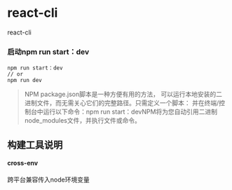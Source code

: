 # react-cli
react-cli

### 启动npm run start：dev
```node
npm run start：dev
// or
npm run dev
```
> NPM package.json脚本是一种方便有用的方法，
可以运行本地安装的二进制文件，而无需关心它们的完整路径。只需定义一个脚本：
并在终端/控制台中运行以下命令：npm run start：devNPM将为您自动引用二进制node_modules文件，并执行文件或命令。  

## 构建工具说明

#### cross-env
跨平台兼容传入node环境变量